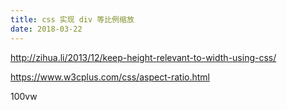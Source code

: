 ```yaml
---
title: css 实现 div 等比例缩放
date: 2018-03-22
---
```



http://zihua.li/2013/12/keep-height-relevant-to-width-using-css/

https://www.w3cplus.com/css/aspect-ratio.html

100vw


